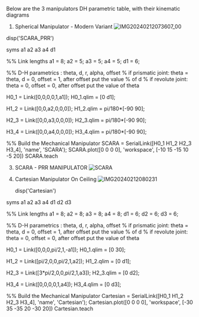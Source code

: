 Below are the 3 manipulators DH parametric table, with their kinematic diagrams
1. Spherical Manipulator - Modern Variant
 ![IMG20240212073607_00](https://github.com/Mikamikss/CARTESIAN_G5_Assignment_2024/assets/157662884/f79a0c68-1f30-4c20-9c77-4388e96e1900)

disp('SCARA_PRR')

syms a1 a2 a3 a4 d1

%% Link lengths
a1 = 8;
a2 = 5;
a3 = 5;
a4 = 5;
d1 = 6;

%% D-H parametrics : theta, d, r, alpha, offset
% if prismatic joint: theta = theta, d = 0, offset = 1, after offset put the value
% of d
% if revolute joint: theta = 0, offset = 0, after offset put the value of theta

H0_1 = Link([0,0,0,0,1,a1]);
H0_1.qlim = [0 d1];

H1_2 = Link([0,0,a2,0,0,0]);
H1_2.qlim = pi/180*[-90 90];

H2_3 = Link([0,0,a3,0,0,0]);
H2_3.qlim = pi/180*[-90 90];

H3_4 = Link([0,0,a4,0,0,0]);
H3_4.qlim = pi/180*[-90 90];

%% Build the Mechanical Manipulator
SCARA = SerialLink([H0_1 H1_2 H2_3 H3_4], 'name', 'SCARA');
SCARA.plot([0 0 0 0], 'workspace', [-10 15 -15 10 -5 20])
SCARA.teach


3. SCARA - PRR MANIPULATOR
![SCARA](https://github.com/Mikamikss/CARTESIAN_G5_Assignment_2024/assets/158114394/a652c409-ff7e-48a6-8ab8-b1eee40365d6)


4. Cartesian Manipulator On Ceiling
   ![IMG20240212080231](https://github.com/CKeeeent/CARTESIAN_G5_Assignment_2024/assets/159670239/649695c9-b0df-45f1-80cd-c707b4ef90d6)

   disp('Cartesian')

syms a1 a2 a3 a4 d1 d2 d3

%% Link lengths
a1 = 8;
a2 = 8;
a3 = 8;
a4 = 8;
d1 = 6;
d2 = 6;
d3 = 6;

%% D-H parametrics : theta, d, r, alpha, offset
% if prismatic joint: theta = theta, d = 0, offset = 1, after offset put the value
% of d
% if revolute joint: theta = 0, offset = 0, after offset put the value of theta

H0_1 = Link([0,0,0,pi/2,1,-a1]);
H0_1.qlim = [0 30];

H1_2 = Link([pi/2,0,0,pi/2,1,a2]);
H1_2.qlim = [0 d1];

H2_3 = Link([3*pi/2,0,0,pi/2,1,a3]);
H2_3.qlim = [0 d2];

H3_4 = Link([0,0,0,0,1,a4]);
H3_4.qlim = [0 d3];

%% Build the Mechanical Manipulator
Cartesian = SerialLink([H0_1 H1_2 H2_3 H3_4], 'name', 'Cartesian');
Cartesian.plot([0 0 0 0], 'workspace', [-30 35 -35 20 -30 20])
Cartesian.teach
